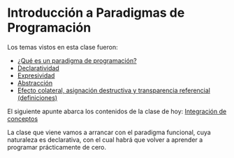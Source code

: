 # Introducción a Paradigmas de Programación

Los temas vistos en esta clase fueron:
- [¿Qué es un paradigma de programación?](http://wiki.uqbar.org/wiki/articles/paradigma-de-programacion.html)
- [Declaratividad](http://wiki.uqbar.org/wiki/articles/declaratividad.html)
- [Expresividad](http://wiki.uqbar.org/wiki/articles/expresividad.html)
- [Abstracción](http://wiki.uqbar.org/wiki/articles/abstraccion.html)
- [Efecto colateral, asignación destructiva y transparencia referencial (definiciones)](http://wiki.uqbar.org/wiki/articles/transparencia-referencial--efecto-de-lado-y-asignacion-destructiva.html)

El siguiente apunte abarca los contenidos de la clase de hoy: [Integración de conceptos](https://docs.google.com/document/d/1QP1ftd6jvAlVZOAsVPJ_1I0O7WW9MaIrn6zfW-iJdrY)

La clase que viene vamos a arrancar con el paradigma funcional, cuya naturaleza es declarativa, con el cual habrá que volver a aprender a programar prácticamente de cero.
